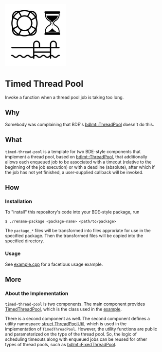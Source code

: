 ![timed-thread-pool](timed-thread-pool.png)

Timed Thread Pool
=================
Invoke a function when a thread pool job is taking too long.

Why
---
Somebody was complaining that BDE's [bdlmt::ThreadPool][thread-pool] doesn't do
this.

What
----
`timed-thread-pool` is a template for two BDE-style components that
implement a thread pool, based on [bdlmt::ThreadPool][thread-pool], that
additionally allows each enqueued job to be associated with a timeout
(relative to the beginning of the job execution) or with a deadline (absolute),
after which if the job has not yet finished, a user-supplied callback will
be invoked.

How
---
### Installation
To "install" this repository's code into your BDE-style package, run
```console
$ ./rename-package <package-name> <path/to/package>
```
The `package_*` files will be transformed into files approriate for use in the
specified package. Then the transformed files will be copied into the specified
directory.

### Usage
See [example.cpp](example.cpp) for a facetious usage example.

More
----
### About the Implementation
`timed-thread-pool` is two components. The main component provides
[TimedThreadPool](package_timedthreadpool.h), which is the class used in the
[example](example.cpp).

There is a second component as well. The second component defines a utility
namespace [struct ThreadPoolUtil](package_threadpoolutil.h), which is used
in the implementation of `TimedThreadPool`. However, the utility functions
are public and parameterized on the type of the thread pool. So, the logic
of scheduling timeouts along with enqueued jobs can be reused for other
types of thread pools, such as [bdlmt::FixedThreadPool][fixed].

[thread-pool]: https://bloomberg.github.io/bde/group__bdlmt__threadpool.html
[fixed]: https://bloomberg.github.io/bde/group__bdlmt__fixedthreadpool.html